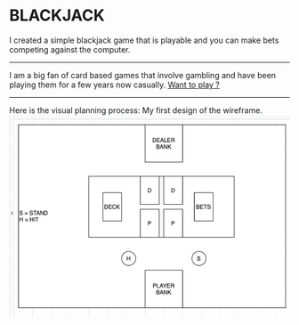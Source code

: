 # BLACKJACK
I created a simple blackjack game that is playable and you can make bets competing against the computer.

***
I am a big fan of card based games that involve gambling  and have been playing them for a few years now casually. 
[Want to play ?](https://treymeetsworld.github.io/1st-Project-BlackJack/)

***
Here is the visual planning process:
My first design of the wireframe.
![wireframe](images/READMEImages/wireFrame_Model.png)




